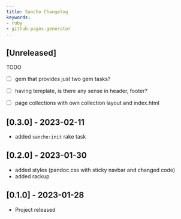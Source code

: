 ```yaml
---
title: Sancho Changelog
keywords:
- ruby
- github-pages-generator
...
```


## [Unreleased]

TODO

- [ ] gem that provides just two gem tasks? 
- [ ] having template, is there any sense in header, footer?
- [ ] page collections with own collection layout and index.html


## [0.3.0] - 2023-02-11

- added `sancho:init` rake task

## [0.2.0] - 2023-01-30

- added styles (pandoc.css with sticky navbar and changed code)
- added rackup

## [0.1.0] - 2023-01-28

- Project released
